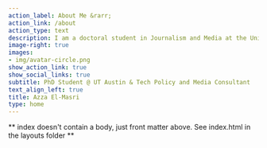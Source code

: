 ```yaml
---
action_label: About Me &rarr;
action_link: /about
action_type: text
description: I am a doctoral student in Journalism and Media at the University of Texas at Austin with previous experience in journalism, tech policy, and digital rights campaigning. My work and research sit at the intersection of media, technology and human rights in the SWANA/MENA region.
image-right: true
images:
- img/avatar-circle.png
show_action_link: true
show_social_links: true
subtitle: PhD Student @ UT Austin & Tech Policy and Media Consultant
text_align_left: true
title: Azza El-Masri
type: home
---
```


\*\* index doesn't contain a body, just front matter above. See index.html in the layouts folder \*\*
